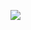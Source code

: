 ![](https://64.media.tumblr.com/2a944a566de79a35ea99246b414c6f61/343569c3e6f4efff-f1/s640x960/a9982cc2993aef4ea20b580090447b09f9d1aa95.gifv)‎ ‎ ‎ ‎ ‎ ‎ ‎ ‎ ‎ ‎ ‎ ‎ ‎ ‎ ‎ ‎ ‎ ‎ ‎ ‎ 
